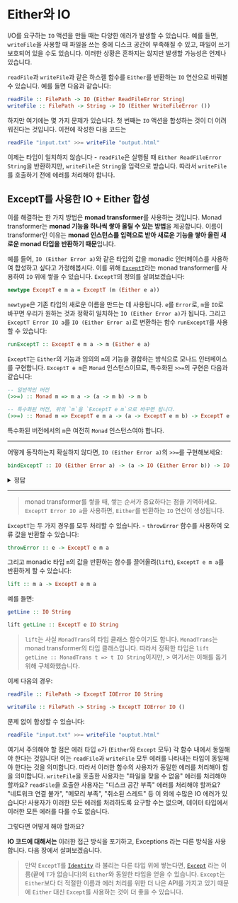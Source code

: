 # Either와 IO

I/O를 요구하는 `IO` 액션을 만들 때는 다양한 에러가 발생할 수 있습니다.
예를 들면, `writeFile`을 사용할 때 파일을 쓰는 중에 디스크 공간이 부족해질 수 있고, 파일이 쓰기 보호되어 있을 수도 있습니다.
이러한 상황은 흔하지는 않지만 발생할 가능성은 언제나 있습니다.

`readFile`과 `writeFile`과 같은 하스켈 함수를 `Either`를 반환하는 `IO` 연산으로 바꿔볼 수 있습니다.
예를 들면 다음과 같습니다:

```haskell
readFile :: FilePath -> IO (Either ReadFileError String)
writeFile :: FilePath -> String -> IO (Either WriteFileError ())
```

하지만 여기에는 몇 가지 문제가 있습니다.
첫 번째는 `IO` 액션을 합성하는 것이 더 어려워진다는 것입니다.
이전에 작성한 다음 코드는

```haskell
readFile "input.txt" >>= writeFile "output.html"
```

이제는 타입이 일치하지 않습니다 - `readFile`은 실행될 때 `Either ReadFileError String`을 반환하지만,
`writeFile`은 `String`을 입력으로 받습니다.
따라서 `writeFile`를 호출하기 전에 에러를 처리해야 합니다.

## ExceptT를 사용한 IO + Either 합성

이를 해결하는 한 가지 방법은 **monad transformer**를 사용하는 것입니다.
Monad transformer는 **monad 기능을 하나씩 쌓아 올릴 수 있는 방법**을 제공합니다.
이름이 transformer인 이유는 **monad 인스턴스를 입력으로 받아 새로운 기능을 쌓아 올린 새로운 monad 타입을 반환하기 때문**입니다.

예를 들어, `IO (Either Error a)`와 같은 타입의 값을 monadic 인터페이스를 사용하여 합성하고 싶다고 가정해봅시다.
이를 위해 [`ExceptT`](https://hackage.haskell.org/package/mtl-2.3.1/docs/Control-Monad-Except.html#g:2)라는 monad transformer를 사용하여 `IO` 위에 쌓을 수 있습니다.
`ExceptT`의 정의를 살펴보겠습니다:

```haskell
newtype ExceptT e m a = ExceptT (m (Either e a))
```

`newtype`은 기존 타입의 새로운 이름을 만드는 데 사용됩니다.
`e`를 `Error`로, `m`을 `IO`로 바꾸면 우리가 원하는 것과 정확히 일치하는 `IO (Either Error a)`가 됩니다.
그리고 `ExceptT Error IO a`를 `IO (Either Error a)`로 변환하는 함수 `runExceptT`를 사용할 수 있습니다:

```haskell
runExceptT :: ExceptT e m a -> m (Either e a)
```

`ExceptT`는 `Either`의 기능과 임의의 `m`의 기능을 결합하는 방식으로 모나드 인터페이스를 구현합니다.
`ExceptT e m`은 `Monad` 인스턴스이므로, 특수화된 `>>=`의 구현은 다음과 같습니다:

```haskell
-- 일반적인 버전
(>>=) :: Monad m => m a -> (a -> m b) -> m b

-- 특수화된 버전, 위의 `m`을 `ExceptT e m`으로 바꾸면 됩니다.
(>>=) :: Monad m => ExceptT e m a -> (a -> ExceptT e m b) -> ExceptT e m b
```

특수화된 버전에서의 `m`은 여전히 `Monad` 인스턴스여야 합니다.

---

어떻게 동작하는지 확실하지 않다면, `IO (Either Error a)`의 `>>=`를 구현해보세요:

```haskell
bindExceptT :: IO (Either Error a) -> (a -> IO (Either Error b)) -> IO (Either Error b)
```

<details><summary>정답</summary>

```haskell
bindExceptT :: IO (Either Error a) -> (a -> IO (Either Error b)) -> IO (Either Error b)
bindExceptT mx f = do
  x <- mx -- `x`의 타입은 `Either Error a`입니다.
  case x of
    Left err -> pure (Left err)
    Right y -> f y
```

여기서 `Error` 또는 `IO`의 구현 세부 사항을 실제로 사용하지 않았습니다.
`Error`는 전혀 언급되지 않았고, `IO`에 대해서는 do 표기법과 함께 모나드 인터페이스만 사용했습니다.
따라서 더 일반화된 타입 시그니처로 동일한 함수를 작성할 수 있습니다:

```haskell
bindExceptT :: Monad m => m (Either e a) -> (a -> m (Either e b)) -> m (Either e b)
bindExceptT mx f = do
  x <- mx -- `x` has the type `Either e a`
  case x of
    Left err -> pure (Left err)
    Right y -> f y
```

그리고 `newtype ExceptT e m a = ExceptT (m (Either e a))`이기 때문에
`ExceptT` 생성자를 사용해 감쌀 수 있습니다.

```haskell
bindExceptT :: Monad m => ExceptT e m a -> (a -> ExceptT e m b) -> ExceptT e m b
bindExceptT mx f = ExceptT $ do
  -- `runExceptT mx`의 타입은 `m (Either e a)`입니다.
  -- `x`의 타입은 `Either e a`입니다.
  x <- runExceptT mx
  case x of
    Left err -> pure (Left err)
    Right y -> runExceptT (f y)
```

</details>

---

> monad transformer를 쌓을 때, 쌓는 순서가 중요하다는 점을 기억하세요.
> `ExceptT Error IO a`을 사용하면, `Either`를 반환하는 `IO` 연산이 생성됩니다.

`ExceptT`는 두 가지 경우를 모두 처리할 수 있습니다. - `throwError` 함수를 사용하여 오류 값을 반환할 수 있습니다:

```haskell
throwError :: e -> ExceptT e m a
```

그리고 monadic 타입 `m`의 값을 반환하는 함수를 끌어올려(`lift`), `ExceptT e m a`를 반환하게 할 수 있습니다:

```haskell
lift :: m a -> ExceptT e m a
```

예를 들면:

```haskell
getLine :: IO String

lift getLine :: ExceptT e IO String
```

> `lift`는 사실 `MonadTrans`의 타입 클래스 함수이기도 합니다.
> `MonadTrans`는 monad transformer의 타입 클래스입니다.
> 따라서 정확한 타입은 `lift getLine :: MonadTrans t => t IO String`이지만, > 여기서는 이해를 돕기 위해 구체화했습니다.

이제 다음의 경우:

```haskell
readFile :: FilePath -> ExceptT IOError IO String

writeFile :: FilePath -> String -> ExceptT IOError IO ()
```

문제 없이 합성할 수 있습니다:

```haskell
readFile "input.txt" >>= writeFile "ouptut.html"
```

여기서 주의해야 할 점은 에러 타입 `e`가 (`Either`와 `Except` 모두) 각 함수 내에서 동일해야 한다는 것입니다!
이는 `readFile`과 `writeFile` 모두 에러를 나타내는 타입이 동일해야 한다는 것을 의미합니다.
따라서 이러한 함수의 사용자가 동일한 에러를 처리해야 함을 의미합니다.
`writeFile`을 호출한 사용자는 "파일을 찾을 수 없음" 에러를 처리해야 할까요?
`readFile`을 호출한 사용자는 "디스크 공간 부족" 에러를 처리해야 할까요?
"네트워크 연결 불가", "메모리 부족", "취소된 스레드" 등 이 외에 수많은 IO 에러가 있습니다!
사용자가 이러한 모든 에러를 처리하도록 요구할 수는 없으며, 데이터 타입에서 이러한 모든 에러를 다룰 수도 없습니다.

그렇다면 어떻게 해야 할까요?

**IO 코드에 대해서는** 이러한 접근 방식을 포기하고, Exceptions 라는 다른 방식을 사용합니다.
다음 장에서 살펴보겠습니다.

> 만약 `ExceptT`를
> [`Identity`](https://hackage.haskell.org/package/base-4.16.4.0/docs/Data-Functor-Identity.html)
> 라 불리는 다른 타입 위에 쌓는다면,
> [`Except`](https://hackage.haskell.org/package/transformers-0.6.0.2/docs/Control-Monad-Trans-Except.html#t:Except)
> 라는 이름(끝에 `T`가 없습니다)의 `Either`와 동일한 타입을 얻을 수 있습니다.
> `Except`는 `Either`보다 더 적절한 이름과 에러 처리를 위한 더 나은 API를 가지고 있기 때문에
> `Either` 대신 `Except`를 사용하는 것이 더 좋을 수 있습니다.
